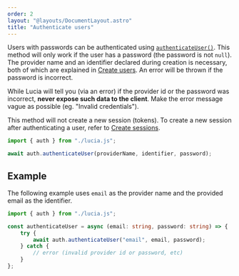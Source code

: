 ```yaml
---
order: 2
layout: "@layouts/DocumentLayout.astro"
title: "Authenticate users"
---
```


Users with passwords can be authenticated using [`authenticateUser()`](/reference/api/server-api#authenticateuser). This method will only work if the user has a password (the password is not `null`). The provider name and an identifier declared during creation is necessary, both of which are explained in [Create users](/learn/basics/create-users). An error will be thrown if the password is incorrect.

While Lucia will tell you (via an error) if the provider id or the password was incorrect, **never expose such data to the client**. Make the error message vague as possible (eg. "Invalid credentials").

This method will not create a new session (tokens). To create a new session after authenticating a user, refer to [Create sessions](/learn/basics/create-sessions).

```ts
import { auth } from "./lucia.js";

await auth.authenticateUser(providerName, identifier, password);
```

## Example

The following example uses `email` as the provider name and the provided email as the identifier.

```ts
import { auth } from "./lucia.js";

const authenticateUser = async (email: string, password: string) => {
	try {
		await auth.authenticateUser("email", email, password);
	} catch {
		// error (invalid provider id or password, etc)
	}
};
```
